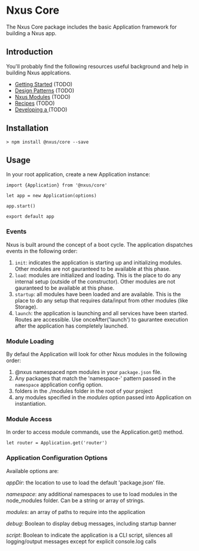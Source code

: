 # Nxus Core

The Nxus Core package includes the basic Application framework for building a Nxus app.

## Introduction

You'll probably find the following resources useful background and help in building Nxus applcations.

* [Getting Started]() (TODO)
* [Design Patterns]() (TODO)
* [Nxus Modules]() (TODO)
* [Recipes]() (TODO)
* [Developing a ]() (TODO)

## Installation

```
> npm install @nxus/core --save
```

## Usage

In your root application, create a new Application instance:

```
import {Application} from '@nxus/core'

let app = new Application(options)

app.start()

export default app
```

### Events

Nxus is built around the concept of a boot cycle.  The application dispatches events in the following order:

1. `init`: indicates the application is starting up and initializing modules.  Other modules are not gauranteed to be available at this phase.
1. `load`: modules are initialized and loading. This is the place to do any internal setup (outside of the constructor). Other modules are not gauranteed to be available at this phase.
1. `startup`: all modules have been loaded and are available. This is the place to do any setup that requires data/input from other modules (like Storage).
1. `launch`: the application is launching and all services have been started. Routes are accessible. Use onceAfter('launch') to gaurantee execution after the application has completely launched.

### Module Loading

By defaul the Application will look for other Nxus modules in the following order:

1. @nxus namespaced npm modules in your `package.json` file.
1. Any packages that match the 'namespace-' pattern passed in the `namespace` application config option.
1. folders in the ./modules folder in the root of your project
1. any modules specified in the *modules* option passed into Application on instantiation.

### Module Access

In order to access module commands, use the Application.get() method.

```
let router = Application.get('router')
```

### Application Configuration Options

Available options are:

*appDir*: the location to use to load the default 'package.json' file. 

*namespace*: any additional namespaces to use to load modules in the node_modules folder. Can be a string or array of strings.

*modules*: an array of paths to require into the application

*debug*: Boolean to display debug messages, including startup banner

*script*: Boolean to indicate the application is a CLI script, silences all logging/output messages except for explicit console.log calls


